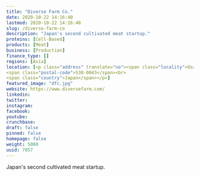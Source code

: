 ```yaml
---
title: "Diverse Farm Co."
date: 2020-10-22 14:16:40
lastmod: 2020-10-22 14:16:40
slug: /diverse-farm-co
description: "Japan's second cultivated meat startup."
proteins: [Cell-Based]
products: [Meat]
business: [Production]
finance_type: []
regions: [Asia]
location: [<p class="address" translate="no"><span class="locality">Osaka</span>,<br>
<span class="postal-code">530-0043</span><br>
<span class="country">Japan</span></p>]
featured_image: "dfc.jpg"
website: https://www.diversefarm.com/
linkedin: 
twitter: 
instagram: 
facebook: 
youtube: 
crunchbase: 
draft: false
pinned: false
homepage: false
weight: 5000
uuid: 7857
---
```

Japan's second cultivated meat startup.
